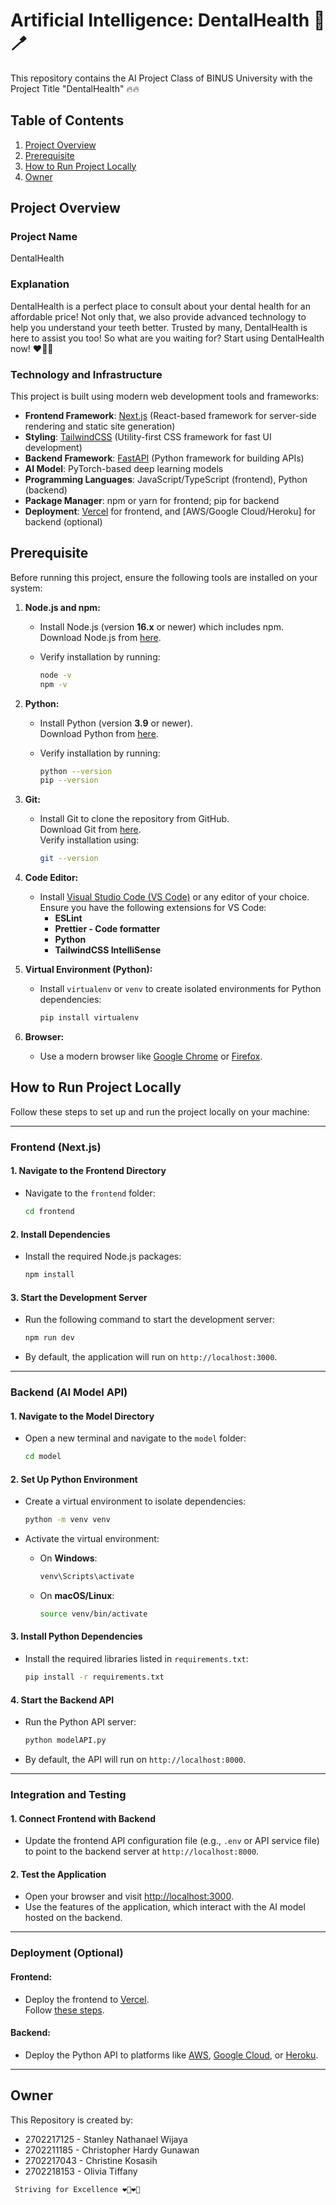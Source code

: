 # Artificial Intelligence: DentalHealth 🦷🪥

This repository contains the AI Project Class of BINUS University with the Project Title "DentalHealth" 🔥🔥

## Table of Contents
1. [Project Overview](#project-overview)
2. [Prerequisite](#prerequisite)
3. [How to Run Project Locally](#how-to-run-project-locally)
4. [Owner](#owner)

## Project Overview

### Project Name
DentalHealth

### Explanation

DentalHealth is a perfect place to consult about your dental health for an affordable price! Not only that, we also provide advanced technology to help you understand your teeth better. Trusted by many, DentalHealth is here to assist you too! So what are you waiting for? Start using DentalHealth now! ❤️‍🔥✨

### Technology and Infrastructure

This project is built using modern web development tools and frameworks:
- **Frontend Framework**: [Next.js](https://nextjs.org/) (React-based framework for server-side rendering and static site generation)
- **Styling**: [TailwindCSS](https://tailwindcss.com/) (Utility-first CSS framework for fast UI development)
- **Backend Framework**: [FastAPI](https://fastapi.tiangolo.com/) (Python framework for building APIs)
- **AI Model**: PyTorch-based deep learning models
- **Programming Languages**: JavaScript/TypeScript (frontend), Python (backend)
- **Package Manager**: npm or yarn for frontend; pip for backend
- **Deployment**: [Vercel](https://vercel.com/) for frontend, and [AWS/Google Cloud/Heroku] for backend (optional)

## Prerequisite

Before running this project, ensure the following tools are installed on your system:

1. **Node.js and npm:**
   - Install Node.js (version **16.x** or newer) which includes npm.  
     Download Node.js from [here](https://nodejs.org/).
   - Verify installation by running:

     ```bash
     node -v
     npm -v
     ```

2. **Python:**
   - Install Python (version **3.9** or newer).  
     Download Python from [here](https://www.python.org/).
   - Verify installation by running:

     ```bash
     python --version
     pip --version
     ```

3. **Git:**
   - Install Git to clone the repository from GitHub.  
     Download Git from [here](https://git-scm.com/).  
     Verify installation using:

     ```bash
     git --version
     ```

4. **Code Editor:**
   - Install [Visual Studio Code (VS Code)](https://code.visualstudio.com/) or any editor of your choice.  
     Ensure you have the following extensions for VS Code:
     - **ESLint**
     - **Prettier - Code formatter**
     - **Python**
     - **TailwindCSS IntelliSense**

5. **Virtual Environment (Python):**
   - Install `virtualenv` or `venv` to create isolated environments for Python dependencies:

     ```bash
     pip install virtualenv
     ```

6. **Browser:**
   - Use a modern browser like [Google Chrome](https://www.google.com/chrome/) or [Firefox](https://www.mozilla.org/).

## How to Run Project Locally

Follow these steps to set up and run the project locally on your machine:

---

### Frontend (Next.js)

#### 1. Navigate to the Frontend Directory
   - Navigate to the `frontend` folder:

     ```bash
     cd frontend
     ```

#### 2. Install Dependencies
   - Install the required Node.js packages:

     ```bash
     npm install
     ```

#### 3. Start the Development Server
   - Run the following command to start the development server:

     ```bash
     npm run dev
     ```

   - By default, the application will run on `http://localhost:3000`.

---

### Backend (AI Model API)

#### 1. Navigate to the Model Directory
   - Open a new terminal and navigate to the `model` folder:

     ```bash
     cd model
     ```

#### 2. Set Up Python Environment
   - Create a virtual environment to isolate dependencies:

     ```bash
     python -m venv venv
     ```

   - Activate the virtual environment:
     - On **Windows**:
       ```bash
       venv\Scripts\activate
       ```
     - On **macOS/Linux**:
       ```bash
       source venv/bin/activate
       ```

#### 3. Install Python Dependencies
   - Install the required libraries listed in `requirements.txt`:

     ```bash
     pip install -r requirements.txt
     ```

#### 4. Start the Backend API
   - Run the Python API server:

     ```bash
     python modelAPI.py
     ```

   - By default, the API will run on `http://localhost:8000`.

---

### Integration and Testing

#### 1. Connect Frontend with Backend
   - Update the frontend API configuration file (e.g., `.env` or API service file) to point to the backend server at `http://localhost:8000`.

#### 2. Test the Application
   - Open your browser and visit [http://localhost:3000](http://localhost:3000).
   - Use the features of the application, which interact with the AI model hosted on the backend.

---

### Deployment (Optional)
#### Frontend:
   - Deploy the frontend to [Vercel](https://vercel.com/).  
     Follow [these steps](https://vercel.com/docs).

#### Backend:
   - Deploy the Python API to platforms like [AWS](https://aws.amazon.com/), [Google Cloud](https://cloud.google.com/), or [Heroku](https://www.heroku.com/).

---

## Owner

This Repository is created by:
- 2702217125 - Stanley Nathanael Wijaya
- 2702211185 - Christopher Hardy Gunawan
- 2702217043 - Christine Kosasih
- 2702218153 - Olivia Tiffany

<code> Striving for Excellence ❤️‍🔥❤️‍🔥 </code>